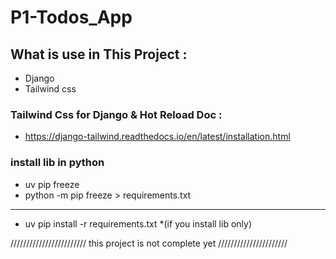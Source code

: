 # P1-Todos_App

## What is use in This Project :
* Django
* Tailwind css

### Tailwind Css for Django & Hot Reload Doc :
* https://django-tailwind.readthedocs.io/en/latest/installation.html

### install lib in python
* uv pip freeze
* python -m pip freeze > requirements.txt
- - - - 
* uv pip install -r requirements.txt *(if you install lib only)


//////////////////////// this project is not complete yet //////////////////////